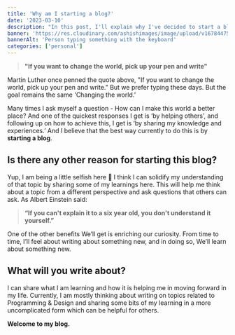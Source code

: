 ```yaml
---
title: 'Why am I starting a blog?'
date: '2023-03-10'
description: "In this post, I'll explain why I've decided to start a blog and what kinds of things you can look forward to reading about in the blogs to come."
banner: 'https://res.cloudinary.com/ashishimages/image/upload/v1678447560/blog/hf4olwb9yw2edfyoezrk.jpg'
bannerAlt: 'Person typing something with the keyboard'
categories: ['personal']
---
```


> **"If you want to change the world, pick up your pen and write"**

Martin Luther once penned the quote above, "If you want to change the world, pick up your pen and write." But we prefer typing these days. But the goal remains the same 'Changing the world.’

Many times I ask myself a question - How can I make this world a better place? And one of the quickest responses I get is ‘by helping others’, and following up on how to achieve this, I get is ‘by sharing my knowledge and experiences.’ And I believe that the best way currently to do this is by **starting a blog**.

## Is there any other reason for starting this blog?

Yup, I am being a little selfish here 🫣 I think I can solidify my understanding of that topic by sharing some of my learnings here. This will help me think about a topic from a different perspective and ask questions that others can ask. As Albert Einstein said:

> **“If you can't explain it to a six year old, you don't understand it yourself.”**

One of the other benefits We’ll get is enriching our curiosity. From time to time, I’ll feel about writing about something new, and in doing so, We’ll learn about something new.

## What will you write about?

I can share what I am learning and how it is helping me in moving forward in my life. Currently, I am mostly thinking about writing on topics related to Programming & Design and sharing some bits of my learning in a more uncomplicated form which can be helpful for others.

**Welcome to my blog.**

